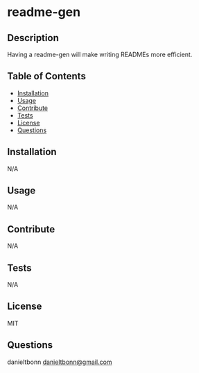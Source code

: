 # readme-gen

## Description

Having a readme-gen will make writing READMEs more efficient.

## Table of Contents

- [Installation](#installation)
- [Usage](#usage)
- [Contribute](#contribute)
- [Tests](#tests)
- [License](#license)
- [Questions](#questions)

## Installation

N/A

## Usage

N/A

## Contribute

N/A

## Tests

N/A

## License

MIT

## Questions

danieltbonn
danieltbonn@gmail.com

